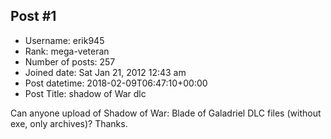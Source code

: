 ## Post #1
- Username: erik945
- Rank: mega-veteran
- Number of posts: 257
- Joined date: Sat Jan 21, 2012 12:43 am
- Post datetime: 2018-02-09T06:47:10+00:00
- Post Title: shadow of War dlc

Can anyone upload  of Shadow of War: Blade of Galadriel DLC files (without exe, only archives)?
Thanks.
